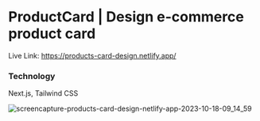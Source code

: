 # ProductCard | Design e-commerce product card
Live Link: https://products-card-design.netlify.app/

### Technology
Next.js, Tailwind CSS

![screencapture-products-card-design-netlify-app-2023-10-18-09_14_59](https://github.com/mostafizar-rahman/ProductCard/assets/93414878/4c38e695-9599-4950-8a8c-b2a51a9425dc)
